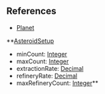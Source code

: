 ## References
  * [Planet](RebellionPlanet.md)

**[AsteroidSetup](RebellionAsteroidSetup.md)
  * minCount: [Integer](Integer.md)
  * maxCount: [Integer](Integer.md)
  * extractionRate: [Decimal](Decimal.md)
  * refineryRate: [Decimal](Decimal.md)
  * maxRefineryCount: [Integer](Integer.md)**
